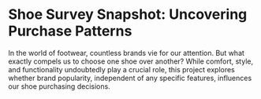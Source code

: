 # Shoe Survey Snapshot: Uncovering Purchase Patterns

In the world of footwear, countless brands vie for our attention. But what exactly compels us to choose one shoe over another? While comfort, style, and functionality undoubtedly play a crucial role, this project explores whether brand popularity, independent of any specific features, influences our shoe purchasing decisions.
